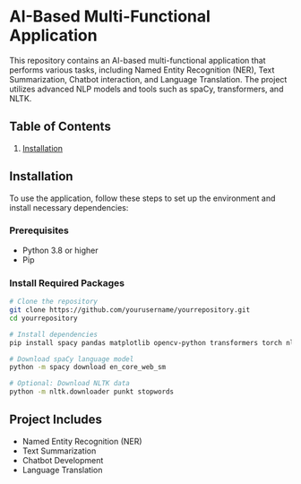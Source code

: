 # AI-Based Multi-Functional Application

This repository contains an AI-based multi-functional application that performs various tasks, including Named Entity Recognition (NER), Text Summarization, Chatbot interaction, and Language Translation. The project utilizes advanced NLP models and tools such as spaCy, transformers, and NLTK.

## Table of Contents
1. [Installation](#installation)
   
## Installation

To use the application, follow these steps to set up the environment and install necessary dependencies:

### Prerequisites
- Python 3.8 or higher
- Pip

### Install Required Packages

```bash
# Clone the repository
git clone https://github.com/yourusername/yourrepository.git
cd yourrepository

# Install dependencies
pip install spacy pandas matplotlib opencv-python transformers torch nltk sentencepiece sacremoses

# Download spaCy language model
python -m spacy download en_core_web_sm

# Optional: Download NLTK data
python -m nltk.downloader punkt stopwords
```

## Project Includes

- Named Entity Recognition (NER)
- Text Summarization
- Chatbot Development
- Language Translation
